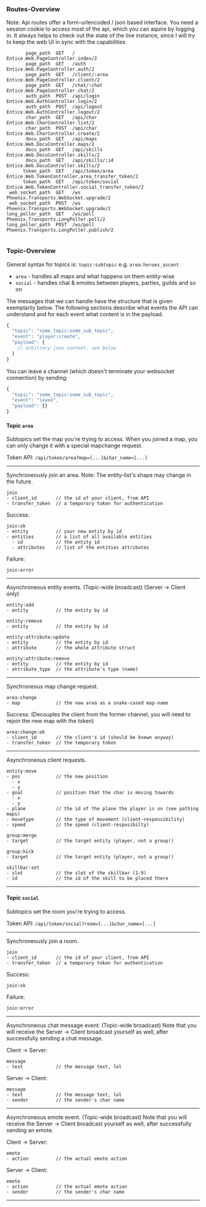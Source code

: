 ### Routes-Overview

Note: Api routes offer a form-urlencoded / json based interface. You need a session cookie to
access most of the api, which you can aquire by logging in. It always helps to check out the
state of the live instance, since I will try to keep the web UI in sync with the capabilities

```
       page_path  GET   /                  Entice.Web.PageController.index/2
       page_path  GET   /auth              Entice.Web.PageController.auth/2
       page_path  GET   /client/:area      Entice.Web.PageController.client/2
       page_path  GET   /chat/:chat        Entice.Web.PageController.chat/2
       auth_path  POST  /api/login         Entice.Web.AuthController.login/2
       auth_path  POST  /api/logout        Entice.Web.AuthController.logout/2
       char_path  GET   /api/char          Entice.Web.CharController.list/2
       char_path  POST  /api/char          Entice.Web.CharController.create/2
       docu_path  GET   /api/maps          Entice.Web.DocuController.maps/2
       docu_path  GET   /api/skills        Entice.Web.DocuController.skills/2
       docu_path  GET   /api/skills/:id    Entice.Web.DocuController.skills/2
      token_path  GET   /api/token/area    Entice.Web.TokenController.area_transfer_token/2
      token_path  GET   /api/token/social  Entice.Web.TokenController.social_transfer_token/2
 web_socket_path  GET   /ws                Phoenix.Transports.WebSocket.upgrade/2
 web_socket_path  POST  /ws                Phoenix.Transports.WebSocket.upgrade/2
long_poller_path  GET   /ws/poll           Phoenix.Transports.LongPoller.poll/2
long_poller_path  POST  /ws/poll           Phoenix.Transports.LongPoller.publish/2


```

### Topic-Overview

General syntax for topics is: `topic:subtopic` e.g. `area:heroes_ascent`

- `area` - handles all maps and what happens on them entity-wise
- `social` - handles chat & emotes between players, parties, guilds and so on

The messages that we can handle have the structure that is given exemplarily below.
The following sections describe what events the API can understand and for each event what content is in the payload.

```Javascript
{
  "topic": "some_topic:some_sub_topic",
  "event": "player:create",
  "payload": {
    // arbitrary json content, see below
  }
}
```

You can leave a channel (which doesn't terminate your websocket connection) by sending:

```Javascript
{
  "topic": "some_topic:some_sub_topic",
  "event": "leave",
  "payload": {}
}
```

#### Topic `area`

Subtopics set the map you're trying to access. When you joined a map, you can only change it with a special mapchange request.

Token API: `/api/token/area?map=[...]&char_name=[...]`

---

Synchroneously join an area.
Note: The entity-list's shape may change in the future.

```
join
- client_id       // the id of your client, from API
- transfer_token  // a temporary token for authentication
```

Success:

```
join:ok
- entity          // your new entity by id
- entities        // a list of all available entities
  - id            // the entity id
  - attributes    // list of the entities attributes
```

Failure:

```
join:error
```

---

Asynchroneous entity events. (Topic-wide broadcast)
(Server -> Client only)

```
entity:add
- entity          // the entity by id
```

```
entity:remove
- entity          // the entity by id
```

```
entity:attribute:update
- entity          // the entity by id
- attribute       // the whole attribute struct
```

```
entity:attribute:remove
- entity          // the entity by id
- attribute_type  // the attribute's type (name)
```

---

Synchroneous map change request.

```
area:change
- map             // the new area as a snake-cased map-name
```

Success: (Decouples the client from the former channel,
you will need to rejoin the new map with the token)

```
area:change:ok
- client_id       // the client's id (should be known anyway)
- transfer_token  // the temporary token
```

---

Asynchroneous client requests.

```
entity:move
- pos             // the new position
  - x
  - y
- goal            // position that the char is moving towards
  - x
  - y
- plane           // the id of the plane the player is on (see pathing maps)
- movetype        // the type of movement (client-responsibility)
- speed           // the speed (client-resposibilty)
```

```
group:merge
- target          // the target entity (player, not a group!)
```

```
group:kick
- target          // the target entity (player, not a group!)
```

```
skillbar:set
- slot            // the slot of the skillbar (1-9)
- id              // the id of the skill to be placed there
```

---


#### Topic `social`

Subtopics set the room you're trying to access.

Token API: `/api/token/social?room=[...]&char_name=[...]`

---

Synchroneously join a room.

```
join
- client_id       // the id of your client, from API
- transfer_token  // a temporary token for authentication
```

Success:

```
join:ok
```

Failure:

```
join:error
```

---

Asynchroneous chat message event. (Topic-wide broadcast)
Note that you will receive the Server -> Client broadcast yourself as well,
after successfully sending a chat message.

Client -> Server:

```
message
- text            // the message text, lol
```

Server -> Client:

```
message
- text            // the message text, lol
- sender          // the sender's char name
```

---

Asynchroneous emote event. (Topic-wide broadcast)
Note that you will receive the Server -> Client broadcast yourself as well,
after successfully sending an emote.

Client -> Server:

```
emote
- action          // the actual emote action
```

Server -> Client:

```
emote
- action          // the actual emote action
- sender          // the sender's char name
```

---
